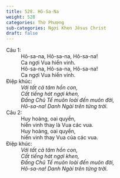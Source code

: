 ```yaml
---
title: 528. Hô-Sa-Na
weight: 528
categories: Thờ Phượng
sub-categories: Ngợi Khen Jêsus Christ
draft: false
---
```

<dl><dt>Câu 1:</dt><dd data-verse="1">Hô-sa-na, Hô-sa-na, Hô-sa-na! <br/>Ca ngợi Vua hiển vinh. <br/>Hô-sa-na, Hô-sa-na, Hô-sa-na! <br/>Ca ngợi Vua hiển vinh. </dd><dt>Điệp khúc:</dt><dd data-chorus="1"><em>Với tất cả tâm hồn con, <br/>Cất tiếng hát ngợi khen, <br/>Đấng Chủ Tể muôn loài đến muôn đời, <br/>Hô-sa-na! Danh Ngài trên từng trời. </em></dd><dt>Câu 2:</dt><dd data-verse="2">Huy hoàng, oai quyền, <br/>hiển vinh thay là Vua các vua. <br/>Huy hoàng, oai quyền, <br/>hiển vinh thay Vua của các vua. </dd><dt>Điệp khúc:</dt><dd data-chorus="1"><em>Với tất cả tâm hồn con, <br/>Cất tiếng hát ngợi khen, <br/>Đấng Chủ Tể muôn loài đến muôn đời, <br/>Hô-sa-na! Danh Ngài trên từng trời. </em></dd></dl>
